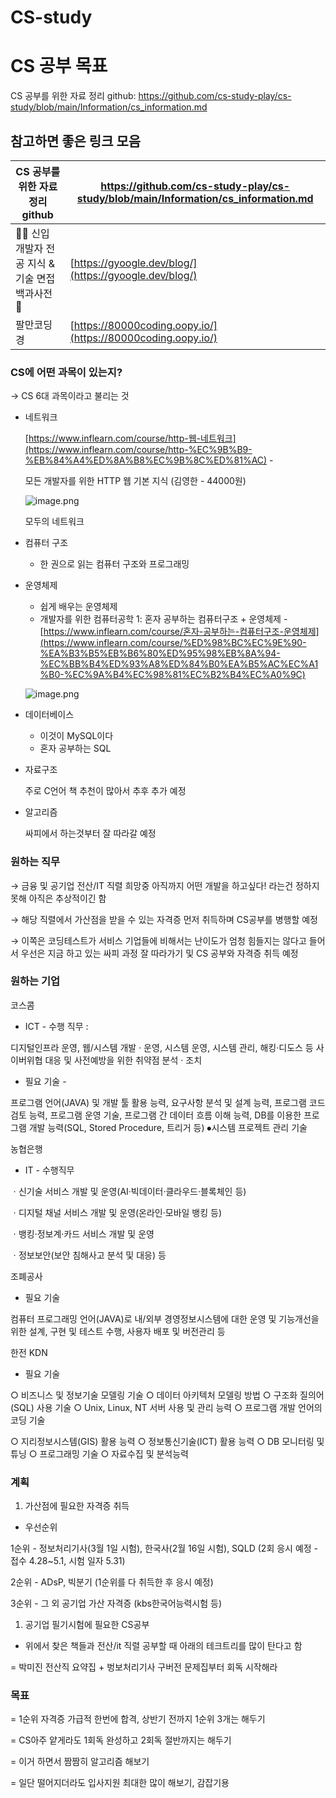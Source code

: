 # CS-study

# CS 공부 목표

CS 공부를 위한 자료 정리 github: https://github.com/cs-study-play/cs-study/blob/main/Information/cs_information.md

## 참고하면 좋은 링크 모음

| CS 공부를 위한 자료 정리 github | https://github.com/cs-study-play/cs-study/blob/main/Information/cs_information.md |
| --- | --- |
| 👶🏻 신입 개발자 전공 지식 & 기술 면접 백과사전 📖 | [https://gyoogle.dev/blog/](https://gyoogle.dev/blog/) |
| 팔만코딩경 | [https://80000coding.oopy.io/](https://80000coding.oopy.io/) |

### CS에 어떤 과목이 있는지?

→ CS 6대 과목이라고 불리는 것

- 네트워크
    
    [https://www.inflearn.com/course/http-웹-네트워크](https://www.inflearn.com/course/http-%EC%9B%B9-%EB%84%A4%ED%8A%B8%EC%9B%8C%ED%81%AC) - 
    
    모든 개발자를 위한 HTTP 웹 기본 지식 (김영한 - 44000원)
    
    ![image.png](image.png)
    
    모두의 네트워크 
    
- 컴퓨터 구조
    - 한 권으로 읽는 컴퓨터 구조와 프로그래밍
- 운영체제
    - 쉽게 배우는 운영체제
    - 개발자를 위한 컴퓨터공학 1: 혼자 공부하는 컴퓨터구조 + 운영체제 - [https://www.inflearn.com/course/혼자-공부하는-컴퓨터구조-운영체제](https://www.inflearn.com/course/%ED%98%BC%EC%9E%90-%EA%B3%B5%EB%B6%80%ED%95%98%EB%8A%94-%EC%BB%B4%ED%93%A8%ED%84%B0%EA%B5%AC%EC%A1%B0-%EC%9A%B4%EC%98%81%EC%B2%B4%EC%A0%9C)
    
    ![image.png](image%201.png)
    
- 데이터베이스
    - 이것이 MySQL이다
    - 혼자 공부하는 SQL
- 자료구조
    
    주로 C언어 책 추천이 많아서 추후 추가 예정
    
- 알고리즘
    
    싸피에서 하는것부터 잘 따라갈 예정
    

### 원하는 직무

→ 금융 및 공기업 전산/IT 직렬 희망중 아직까지 어떤 개발을 하고싶다! 라는건 정하지 못해 아직은 추상적이긴 함 

→ 해당 직렬에서 가산점을 받을 수 있는 자격증 먼저 취득하며 CS공부를 병행할 예정

→ 이쪽은 코딩테스트가 서비스 기업들에 비해서는 난이도가 엄청 힘들지는 않다고 들어서 우선은 지금 하고 있는 싸피 과정 잘 따라가기 및 CS 공부와 자격증 취득 예정

### 원하는 기업

코스콤

- ICT - 수행 직무 :

디지털인프라 운영, 웹/시스템 개발 · 운영, 시스템 운영, 시스템 관리, 해킹·디도스 등 사이버위협 대응 및 사전예방을 위한 취약점 분석 · 조치

- 필요 기술 -

프로그램 언어(JAVA) 및 개발 툴 활용 능력, 요구사항 분석 및 설계 능력, 프로그램 코드 검토 능력, 프로그램 운영 기술, 프로그램 간 데이터 흐름 이해
능력, DB를 이용한 프로그램 개발 능력(SQL, Stored Procedure, 트리거 등) ⦁시스템 프로젝트 관리 기술

농협은행

- IT - 수행직무

ㆍ신기술 서비스 개발 및 운영(AI·빅데이터·클라우드·블록체인 등)

ㆍ디지털 채널 서비스 개발 및 운영(온라인·모바일 뱅킹 등)

ㆍ뱅킹·정보계·카드 서비스 개발 및 운영

ㆍ정보보안(보안 침해사고 분석 및 대응) 등

조폐공사

- 필요 기술

컴퓨터 프로그래밍 언어(JAVA)로 내/외부 경영정보시스템에 대한 운영 및 기능개선을 위한 설계, 구현 및 테스트 수행, 사용자 배포 및 버전관리 등

한전 KDN

- 필요 기술

○ 비즈니스 및 정보기술 모델링 기술
○ 데이터 아키텍처 모델링 방법
○ 구조화 질의어(SQL) 사용 기술
○ Unix, Linux, NT 서버 사용 및 관리 능력
○ 프로그램 개발 언어의 코딩 기술

○ 지리정보시스템(GIS) 활용 능력
○ 정보통신기술(ICT) 활용 능력
○ DB 모니터링 및 튜닝
○ 프로그래밍 기술
○ 자료수집 및 분석능력

### 계획

1. 가산점에 필요한 자격증 취득
- 우선순위

1순위 - 정보처리기사(3월 1일 시험), 한국사(2월 16일 시험), SQLD (2회 응시 예정 - 접수 4.28~5.1, 시험 일자 5.31)

2순위 - ADsP, 빅분기 (1순위를 다 취득한 후 응시 예정)

3순위 - 그 외 공기업 가산 자격증 (kbs한국어능력시험 등)

1. 공기업 필기시험에 필요한 CS공부
- 위에서 찾은 책들과 전산/it 직렬 공부할 때 아래의 테크트리를 많이 탄다고 함

= 박미진 전산직 요약집 + 벙보처리기사 구버전 문제집부터 회독 시작해라

### 목표

= 1순위 자격증 가급적 한번에 합격, 상반기 전까지 1순위 3개는 해두기

= CS아주 얕게라도 1회독 완성하고 2회독 절반까지는 해두기

= 이거 하면서 짬짬히 알고리즘 해보기

= 일단 떨어지더라도 입사지원 최대한 많이 해보기, 감잡기용
